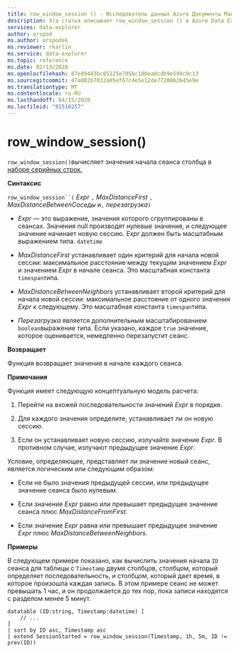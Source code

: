 ```yaml
---
title: row_window_session () - Исследователь данных Azure Документы Майкрософт
description: Эта статья описывает row_window_session () в Azure Data Explorer.
services: data-explorer
author: orspod
ms.author: orspodek
ms.reviewer: rkarlin
ms.service: data-explorer
ms.topic: reference
ms.date: 02/13/2020
ms.openlocfilehash: 87e89443bc85125e705bc180ea0cdb9e599c9c13
ms.sourcegitcommit: 47a002b7032a05ef67c4e5e12de7720062645e9e
ms.translationtype: MT
ms.contentlocale: ru-RU
ms.lasthandoff: 04/15/2020
ms.locfileid: "81510257"
---
```

# <a name="row_window_session"></a>row_window_session()

`row_window_session()`вычисляет значения начала сеанса столбца в [наборе серийных строк.](./windowsfunctions.md#serialized-row-set)

**Синтаксис**

`row_window_session``(` *Expr* `,` *MaxDistanceFirst* `,` *MaxDistanceBetweenСоседы* и`,` *перезагрузка*`)`

* *Expr* — это выражение, значения которого сгруппированы в сеансах.
  Значения null производят нулевые значения, и следующее значение начинает новую сессию.
  *Expr* должен быть масштабным выражением типа. `datetime`

* *MaxDistanceFirst* устанавливает один критерий для начала новой сессии: максимальное расстояние между текущим значением *Expr* и значением *Expr* в начале сеанса.
  Это масштабная константа `timespan`типа.

* *MaxDistanceBetweenNeighbors* устанавливает второй критерий для начала новой сессии: максимальное расстояние от одного значения *Expr* к следующему.
  Это масштабная константа `timespan`типа.

* *Перезагрузка* является дополнительным масштабированием `boolean`выражение типа. Если указано, каждое `true` значение, которое оценивается, немедленно перезапустит сеанс.

**Возвращает**

Функция возвращает значения в начале каждого сеанса.

**Примечания**

Функция имеет следующую концептуальную модель расчета:

1. Перейти на вхожей последовательности значений *Expr* в порядке.

2. Для каждого значения определите, устанавливает ли он новую сессию.

3. Если он устанавливает новую сессию, излучайте значение *Expr*. В противном случае, излучают предыдущее значение *Expr*.

Условие, определяющее, представляет ли значение новый сеанс, является логическим или следующим образом:

* Если не было значения предыдущей сессии, или предыдущее значение сеанса было нулевым.

* Если значение *Expr* равно или превышает предыдущее значение сеанса плюс *MaxDistanceFromFirst.*

* Если значение *Expr* равна или превышает предыдущее значение *Expr* плюс *MaxDistanceBetweenNeighbors.*

**Примеры**

В следующем примере показано, как вычислить значения начала `ID` сеанса для таблицы с `Timestamp` двумя столбцов, столбцом, который определяет последовательность, и столбцом, который дает время, в которое произошла каждая запись. В этом примере сеанс не может превышать 1 час, и он продолжается до тех пор, пока записи находятся с разделом менее 5 минут.

```kusto
datatable (ID:string, Timestamp:datetime) [
    // ...
]
| sort by ID asc, Timestamp asc
| extend SessionStarted = row_window_session(Timestamp, 1h, 5m, ID != prev(ID))
```